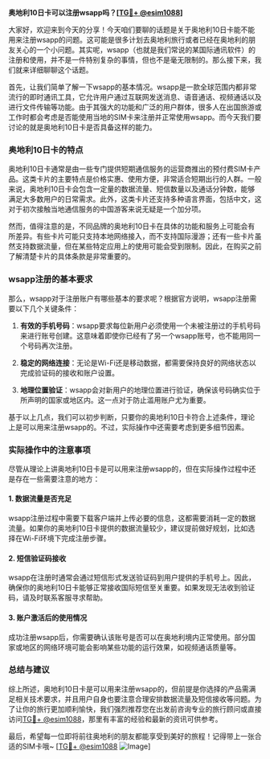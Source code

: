 **奥地利10日卡可以注册wsapp吗？[[TG💪+ @esim1088](https://t.me/s/esim1088)]**

大家好，欢迎来到今天的分享！今天咱们要聊的话题是关于奥地利10日卡能不能用来注册wsapp的问题。这可能是很多计划去奥地利旅行或者已经在奥地利的朋友关心的一个小问题。其实呢，wsapp（也就是我们常说的某国际通讯软件）的注册和使用，并不是一件特别复杂的事情，但也不是毫无限制的。那么接下来，我们就来详细聊聊这个话题。

首先，让我们简单了解一下wsapp的基本情况。wsapp是一款全球范围内都非常流行的即时通讯工具，它允许用户通过互联网发送消息、语音通话、视频通话以及进行文件传输等功能。由于其强大的功能和广泛的用户群体，很多人在出国旅游或工作时都会考虑是否能使用当地的SIM卡来注册并正常使用wsapp。而今天我们要讨论的就是奥地利10日卡是否具备这样的能力。

### 奥地利10日卡的特点

奥地利10日卡通常是由一些专门提供短期通信服务的运营商推出的预付费SIM卡产品。这类卡片的主要特点是价格实惠、使用方便，非常适合短期出行的人群。一般来说，奥地利10日卡会包含一定量的数据流量、短信数量以及通话分钟数，能够满足大多数用户的日常需求。此外，这类卡片还支持多种语言界面，包括中文，这对于初次接触当地通信服务的中国游客来说无疑是一个加分项。

然而，值得注意的是，不同品牌的奥地利10日卡在具体的功能和服务上可能会有所差异。有些卡片可能只支持本地网络接入，而不支持国际漫游；还有一些卡片虽然支持数据流量，但在某些特定应用上的使用可能会受到限制。因此，在购买之前了解清楚卡片的具体条款是非常重要的。

### wsapp注册的基本要求

那么，wsapp对于注册账户有哪些基本的要求呢？根据官方说明，wsapp注册需要以下几个关键条件：

1. **有效的手机号码**：wsapp要求每位新用户必须使用一个未被注册过的手机号码来进行账号创建。这意味着即使你已经有了另一个wsapp账号，也不能用同一个号码再次注册。
   
2. **稳定的网络连接**：无论是Wi-Fi还是移动数据，都需要保持良好的网络状态以完成验证码的接收和账户设置。

3. **地理位置验证**：wsapp会对新用户的地理位置进行验证，确保该号码确实位于所声明的国家或地区内。这一点对于防止滥用账户尤为重要。

基于以上几点，我们可以初步判断，只要你的奥地利10日卡符合上述条件，理论上是可以用来注册wsapp的。不过，实际操作中还需要考虑到更多细节因素。

### 实际操作中的注意事项

尽管从理论上讲奥地利10日卡是可以用来注册wsapp的，但在实际操作过程中还是存在一些需要注意的地方：

#### 1. 数据流量是否充足
wsapp注册过程中需要下载客户端并上传必要的信息，这都需要消耗一定的数据流量。如果你的奥地利10日卡提供的数据流量较少，建议提前做好规划，比如选择在Wi-Fi环境下完成注册步骤。

#### 2. 短信验证码接收
wsapp在注册时通常会通过短信形式发送验证码到用户提供的手机号上。因此，确保你的奥地利10日卡能够正常接收国际短信至关重要。如果发现无法收到验证码，请及时联系客服寻求帮助。

#### 3. 账户激活后的使用情况
成功注册wsapp后，你需要确认该账号是否可以在奥地利境内正常使用。部分国家或地区的网络环境可能会影响某些功能的运行效果，如视频通话质量等。

### 总结与建议

综上所述，奥地利10日卡是可以用来注册wsapp的，但前提是你选择的产品需满足相关技术要求，并且用户自身也要注意合理安排数据流量及短信接收等问题。为了让你的旅行更加顺利愉快，我们强烈推荐您在出发前咨询专业的旅行顾问或直接访问[TG💪+ @esim1088](https://t.me/s/esim1088)，那里有丰富的经验和最新的资讯可供参考。

最后，希望每一位即将前往奥地利的朋友都能享受到美好的旅程！记得带上一张合适的SIM卡哦~ [[TG💪+ @esim1088](https://t.me/s/esim1088) ![Image](https://i.postimg.cc/4NQfJmqS/Snipaste-2025-05-13-00-14-12.png)]